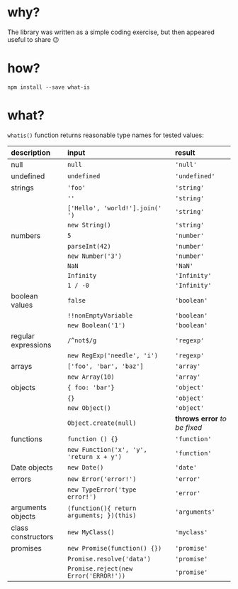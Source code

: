 # why?
The library was written as a simple coding exercise, but then appeared useful to share :wink:

# how?
```
npm install --save what-is
```

# what?
`whatis()` function returns reasonable type names for tested values:

| description    | input   | result      |
|:---------------|:--------|:------------|
| null   | `null`  | `'null'`    |
| undefined | `undefined` | `'undefined'` |
| strings | `'foo'` | `'string'` |
|  | `''` | `'string'` |
|  | `['Hello', 'world!'].join(' ')` | `'string'` |
|  | `new String()` | `'string'` |
| numbers | `5` | `'number'` |
|  | `parseInt(42)` | `'number'` |
|  | `new Number('3')` | `'number'` |
|  | `NaN` | `'NaN'` |
|  | `Infinity` | `'Infinity'` |
|  | `1 / -0` | `'Infinity'` |
| boolean values | `false` | `'boolean'` |
|  | `!!nonEmptyVariable` | `'boolean'` |
|  |`new Boolean('1')` | `'boolean'` |
| regular expressions | `/^not$/g` | `'regexp'` |
|  | `new RegExp('needle', 'i')` | `'regexp'` |
| arrays | `['foo', 'bar', 'baz']` | `'array'` |
|  | `new Array(10)` | `'array'` |
| objects | `{ foo: 'bar'}` | `'object'` |
|  | `{}` | `'object'` |
|  | `new Object()` | `'object'` |
|  | `Object.create(null)` | **throws error** *to be fixed* |
| functions | `function () {}` | `'function'` |
|  | `new Function('x', 'y', 'return x + y')` | `'function'` |
| Date objects | `new Date()` | `'date'` |
| errors | `new Error('error!')` | `'error'` |
|  | `new TypeError('type error!')` | `'error'` |
| arguments objects | `(function(){ return arguments; })(this)` | `'arguments'` |
| class constructors | `new MyClass()` | `'myclass'` |
| promises | `new Promise(function() {})` | `'promise'` |
|  | `Promise.resolve('data')` | `'promise'` |
|  | `Promise.reject(new Error('ERROR!'))` | `'promise'` |